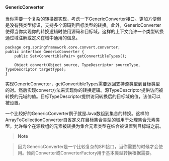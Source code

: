 #### GenericConverter

当你需要一个复杂的转换器实现，考虑一下GenericConverter接口。更加方便但是没有强类型标识，支持多个源码到目标类型的转换。此外，GenericConverter使得当你实现你的转换逻辑时使用源码和目标域。这样的上下文允许一个类型转换通过域注解或定义在域中通用的信息。

```
package org.springframework.core.convert.converter;
public interface GenericConverter {
    public Set<ConvertiblePair> getConvertibleTypes();
    
    Object convert(Object source, TypeDescriptor sourceType, TypeDescriptor targetType);
}
```

实现GenericConverter，getConvertibleTypes需要返回支持源类型到目标类型的对。然后实现convert方法来实现你的转换逻辑。源TypeDescriptor提供访问被转换的元域的值。目标TypeDescriptor提供访问转换后的目标域的值，该值可以被设置。

一个比较好的GenericConverter例子就是Java数组到集合的转换。这样的ArrayToCollectionConverter自省定义在目标集合类型的域用于处理集合元素类型。允许每个在源数组的元素被转换为集合元素类型在结合被设置到目标域之前。

>**Note**

>因为GenericConverter是一个比较复杂的SPI接口，当你需要的时候才会使用。倾向Converter或ConverterFactory用于基本类型转换根据需要。

